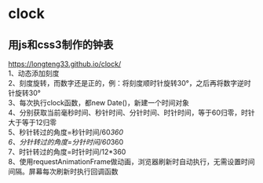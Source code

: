 # clock
## 用js和css3制作的钟表  
https://longteng33.github.io/clock/  
1、动态添加刻度  
2、刻度旋转，而数字还是正的，例：将刻度顺时针旋转30°，之后再将数字逆时针旋转30°  
3、每次执行clock函数，都new Date()，新建一个时间对象  
4、分别获取当前毫秒时间、秒针时间、分针时间、时针时间，等于60归零，时针大于等于12归零  
5、秒针转过的角度=秒针时间/60*360  
6、分针转过的角度=分针时间/60*360  
7、时针转过的角度=时针时间/12*360  
8、使用requestAnimationFrame做动画，浏览器刷新时自动执行，无需设置时间间隔。屏幕每次刷新时执行回调函数  